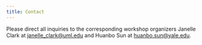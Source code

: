 ```yaml
---
title: Contact
---
```


Please direct all inquiries to the corresponding workshop organizers Janelle Clark at [janelle_clark@uml.edu](mailto:janelle_clark@uml.edu) and Huanbo Sun at [huanbo.sun@yale.edu](mailto:huanbo.sun@yale.edu).
